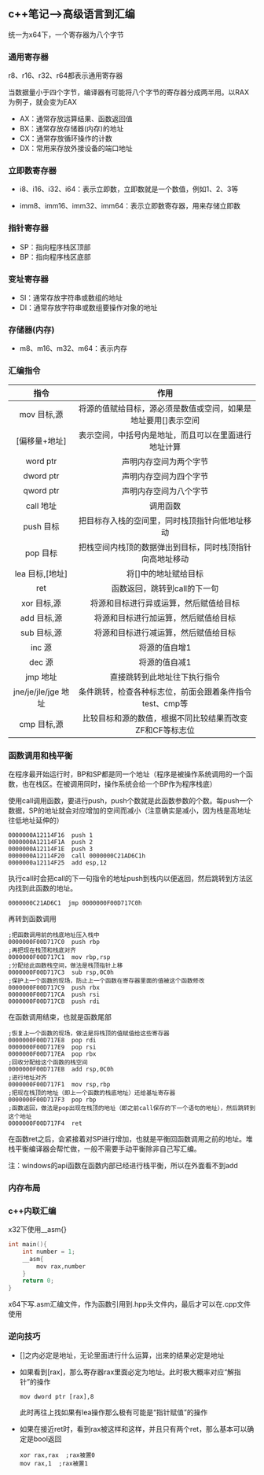## c++笔记-->高级语言到汇编

统一为x64下，一个寄存器为八个字节

### 通用寄存器

r8、r16、r32、r64都表示通用寄存器

当数据量小于四个字节，编译器有可能将八个字节的寄存器分成两半用。以RAX为例子，就会变为EAX

- AX：通常存放运算结果、函数返回值
- BX：通常存放存储器(内存)的地址
- CX：通常存放循环操作的计数
- DX：常用来存放外接设备的端口地址

### 立即数寄存器

- i8、i16、i32、i64：表示立即数，立即数就是一个数值，例如1、2、3等

- imm8、imm16、imm32、imm64：表示立即数寄存器，用来存储立即数

### 指针寄存器

- SP：指向程序栈区顶部
- BP：指向程序栈区底部

### 变址寄存器

- SI：通常存放字符串或数组的地址
- DI：通常存放字符串或数组要操作对象的地址

### 存储器(内存)

- m8、m16、m32、m64：表示内存

### 汇编指令

|        指令         |                             作用                             |
| :-----------------: | :----------------------------------------------------------: |
|     mov 目标,源     | 将源的值赋给目标，源必须是数值或空间，如果是地址要用[]表示空间 |
|    [偏移量+地址]    |     表示空间，中括号内是地址，而且可以在里面进行地址计算     |
|      word ptr       |                    声明内存空间为两个字节                    |
|      dword ptr      |                    声明内存空间为四个字节                    |
|      qword ptr      |                    声明内存空间为八个字节                    |
|      call 地址      |                           调用函数                           |
|      push 目标      |        把目标存入栈的空间里，同时栈顶指针向低地址移动        |
|      pop 目标       |   把栈空间内栈顶的数据弹出到目标，同时栈顶指针向高地址移动   |
|   lea 目标,[地址]   |                     将[]中的地址赋给目标                     |
|         ret         |                 函数返回，跳转到call的下一句                 |
|     xor 目标,源     |            将源和目标进行异或运算，然后赋值给目标            |
|     add 目标,源     |             将源和目标进行加运算，然后赋值给目标             |
|     sub 目标,源     |             将源和目标进行减运算，然后赋值给目标             |
|       inc 源        |                        将源的值自增1                         |
|       dec 源        |                        将源的值自减1                         |
|      jmp 地址       |                 直接跳转到此地址往下执行指令                 |
| jne/je/jle/jge 地址 |   条件跳转，检查各种标志位，前面会跟着条件指令test、cmp等    |
|     cmp 目标,源     |   比较目标和源的数值，根据不同比较结果而改变ZF和CF等标志位   |

### 函数调用和栈平衡

在程序最开始运行时，BP和SP都是同一个地址（程序是被操作系统调用的一个函数，也在栈区。在被调用同时，操作系统会给一个BP作为程序栈底）

使用call调用函数，要进行push，push个数就是此函数参数的个数。每push一个数据，SP的地址就会对应增加的空间而减小（注意确实是减小，因为栈是高地址往低地址延伸的）

  ```assembly
  0000000A12114F16  push 1
  0000000A12114F1A  push 2
  0000000A12114F1E  push 3
  0000000A12114F20  call 0000000C21AD6C1h
  0000000a12114F25  add esp,12
  ```

执行call时会把call的下一句指令的地址push到栈内以便返回，然后跳转到方法区内找到此函数的地址。

```assembly
0000000C21AD6C1  jmp 0000000F00D717C0h
```

再转到函数调用

```assembly
;把函数调用前的栈底地址压入栈中
0000000F00D717C0  push rbp
;再把现在栈顶和栈底对齐
0000000F00D717C1  mov rbp,rsp
;分配给此函数栈空间，做法是栈顶指针上移
0000000F00D717C3  sub rsp,0C0h
;保护上一个函数的现场，防止上一个函数在寄存器里面的值被这个函数修改
0000000F00D717C9  push rbx
0000000F00D717CA  push rsi
0000000F00D717CB  push rdi
```

在函数调用结束，也就是函数尾部

```assembly
;恢复上一个函数的现场，做法是将栈顶的值赋值给这些寄存器
0000000F00D717E8  pop rdi
0000000F00D717E9  pop rsi
0000000F00D717EA  pop rbx
;回收分配给这个函数的栈空间
0000000F00D717EB  add rsp,0C0h
;进行地址对齐
0000000F00D717F1  mov rsp,rbp
;把现在栈顶的地址（即上一个函数的栈底地址）还给基址寄存器
0000000F00D717F3  pop rbp
;函数返回，做法是pop出现在栈顶的地址（即之前call保存的下一个语句的地址），然后跳转到这个地址
0000000F00D717F4  ret
```

在函数ret之后，会紧接着对SP进行增加，也就是平衡回函数调用之前的地址。堆栈平衡编译器会帮忙做，一般不需要手动平衡除非自己写汇编。

注：windows的api函数在函数内部已经进行栈平衡，所以在外面看不到add

### 内存布局



### c++内联汇编

x32下使用__asm{}

```c++
int main(){
    int number = 1;
    __asm{
        mov rax,number
    }
    return 0;
}
```

x64下写.asm汇编文件，作为函数引用到.hpp头文件内，最后才可以在.cpp文件使用

### 逆向技巧

- []之内必定是地址，无论里面进行什么运算，出来的结果必定是地址

- 如果看到[rax]，那么寄存器rax里面必定为地址。此时极大概率对应“解指针”的操作

  ```assembly
  mov dword ptr [rax],8
  ```

  此时再往上找如果有lea操作那么极有可能是“指针赋值”的操作

- 如果在接近ret时，看到rax被这样和这样，并且只有两个ret，那么基本可以确定是bool返回

  ```assembly
  xor rax,rax  ;rax被置0
  mov rax,1  ;rax被置1
  ```

  

